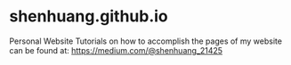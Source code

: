 # shenhuang.github.io
Personal Website
Tutorials on how to accomplish the pages of my website can be found at:
https://medium.com/@shenhuang_21425
